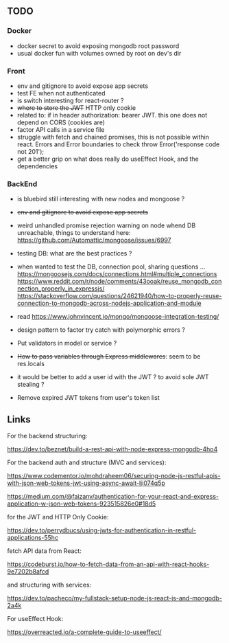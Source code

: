 
## TODO

### Docker

- docker secret to avoid exposing mongodb root password
- usual docker fun with volumes owned by root on dev's dir

### Front 

- env and gitignore to avoid expose app secrets
- test FE when not authenticated
- is switch interesting for react-router ?
- ~~where to store the JWT~~ HTTP only cookie
- related to: if in header authorization: bearer JWT. this one
does not depend on CORS (cookies are)
- factor API calls in a service file
- struggle with fetch and chained promises, this is not possible
within react. Errors and Error boundaries to check
throw Error('response code not 201');
- get a better grip on what does really do useEffect Hook, and
the dependencies

### BackEnd

- is bluebird still interesting with new nodes and mongoose ?
- ~~env and gitignore to avoid expose app secrets~~
- weird unhandled promise rejection warning on node whend DB unreachable, things to understand here: 
https://github.com/Automattic/mongoose/issues/6997
- testing DB: what are the best practices ?
- when wanted to test the DB, connection pool, sharing questions ...
https://mongoosejs.com/docs/connections.html#multiple_connections
https://www.reddit.com/r/node/comments/43ooak/reuse_mongodb_connection_properly_in_expressjs/
https://stackoverflow.com/questions/24621940/how-to-properly-reuse-connection-to-mongodb-across-nodejs-application-and-module
- read 
https://www.johnvincent.io/mongo/mongoose-integration-testing/
- design pattern to factor try catch with polymorphic errors ?

- Put validators in model or service ?
- ~~How to pass variables through Express middlewares~~: seem to be res.locals
- it would be better to add a user id with the JWT ? to avoid sole JWT stealing ?

- Remove expired JWT tokens from user's token list

## Links

For the backend structuring:

https://dev.to/beznet/build-a-rest-api-with-node-express-mongodb-4ho4

For the backend auth and structure (MVC and services):

https://www.codementor.io/mohdraheem06/securing-node-js-restful-apis-with-json-web-tokens-jwt-using-async-await-lji074q5p

https://medium.com/@faizanv/authentication-for-your-react-and-express-application-w-json-web-tokens-923515826e0#18d5

for the JWT and HTTP Only Cookie:

https://dev.to/perrydbucs/using-jwts-for-authentication-in-restful-applications-55hc

fetch API data from React:

https://codeburst.io/how-to-fetch-data-from-an-api-with-react-hooks-9e7202b8afcd

and structuring with services:

https://dev.to/pacheco/my-fullstack-setup-node-js-react-js-and-mongodb-2a4k

For useEffect Hook:

https://overreacted.io/a-complete-guide-to-useeffect/
